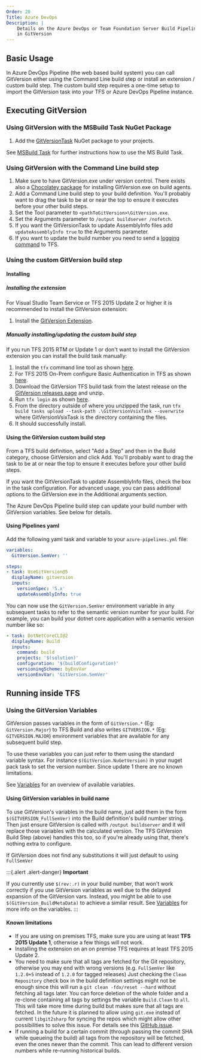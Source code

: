 ```yaml
---
Order: 20
Title: Azure DevOps
Description: |
    Details on the Azure DevOps or Team Foundation Server Build Pipeline support
    in GitVersion
---
```


## Basic Usage

In Azure DevOps Pipeline (the web based build system) you can call GitVersion
either using the Command Line build step or install an extension / custom build
step. The custom build step requires a one-time setup to import the GitVersion
task into your TFS or Azure DevOps Pipeline instance.

## Executing GitVersion

### Using GitVersion with the MSBuild Task NuGet Package

1. Add the [GitVersionTask](https://www.nuget.org/packages/GitVersionTask/)
NuGet package to your projects.

See [MSBuild Task](../../usage/msbuild-task) for further instructions how to use the
MS Build Task.

### Using GitVersion with the Command Line build step

1. Make sure to have GitVersion.exe under version control. There exists also a
[Chocolatey package](https://chocolatey.org/packages/GitVersion.Portable) for
installing GitVersion.exe on build agents.
2. Add a Command Line build step to your build definition. You'll probably want
to drag the task to be at or near the top to ensure it executes before your
other build steps.
3. Set the Tool parameter to `<pathToGitVersion>\GitVersion.exe`.
4. Set the Arguments parameter to `/output buildserver /nofetch`.
5. If you want the GitVersionTask to update AssemblyInfo files add
`updateAssemblyInfo true` to the Arguments parameter.
6. If you want to update the build number you need to send a
[logging command](https://github.com/Microsoft/azure-pipelines-tasks/blob/main/docs/authoring/commands.md)
to TFS.

### Using the custom GitVersion build step

#### Installing

##### Installing the extension

For Visual Studio Team Service or TFS 2015 Update 2 or higher it is recommended
to install the GitVersion extension:

1. Install the
[GitVersion Extension](https://marketplace.visualstudio.com/items?itemName=gittools.usegitversion).

##### Manually installing/updating the custom build step

If you run TFS 2015 RTM or Update 1 or don't want to install the GitVersion
extension you can install the build task manually:

1. Install the `tfx` command line tool as shown [here](https://github.com/Microsoft/tfs-cli/blob/main/README.md#install).
2. For TFS 2015 On-Prem configure Basic Authentication in TFS as shown [here](https://github.com/Microsoft/tfs-cli/blob/main/docs/configureBasicAuth.md).
3. Download the GitVersion TFS build task from the latest release on the
[GitVersion releases page](https://github.com/GitTools/GitVersion/releases) and
unzip.
4. Run `tfx login` as shown [here](https://github.com/Microsoft/tfs-cli/blob/main/README.md#login).
5. From the directory outside of where you unzipped the task, run
`tfx build tasks upload --task-path .\GitVersionVsixTask --overwrite` where
GitVersionVsixTask is the directory containing the files.
6. It should successfully install.

#### Using the GitVersion custom build step

From a TFS build definition, select "Add a Step" and then in the Build category,
choose GitVersion and click Add. You'll probably want to drag the task to be at
or near the top to ensure it executes before your other build steps.

If you want the GitVersionTask to update AssemblyInfo files, check the box in
the task configuration. For advanced usage, you can pass additional options to
the GitVersion exe in the Additional arguments section.

The Azure DevOps Pipeline build step can update your build number with
GitVersion variables. See below for details.

#### Using Pipelines yaml

Add the following yaml task and variable to your `azure-pipelines.yml` file:

```yml
variables:
  GitVersion.SemVer: ''

steps:
- task: UseGitVersion@5
  displayName: gitversion
  inputs:
    versionSpec: '5.x'
    updateAssemblyInfo: true
```

You can now use the `GitVersion.SemVer` environment variable in any subsequent
tasks to refer to the semantic version number for your build. For example, you
can build your dotnet core application with a semantic version number like so:

```yml
- task: DotNetCoreCLI@2
  displayName: Build
  inputs:
    command: build
    projects: '$(solution)'
    configuration: '$(buildConfiguration)'
    versioningScheme: byEnvVar
    versionEnvVar: 'GitVersion.SemVer'

```

## Running inside TFS

### Using the GitVersion Variables

GitVersion passes variables in the form of `GitVersion.*` (Eg:
`GitVersion.Major`) to TFS Build and also writes `GITVERSION.*`
(Eg: `GITVERSION.MAJOR`) environment variables that are available for any
subsequent build step.

To use these variables you can just refer to them using the standard variable
syntax. For instance `$(GitVersion.NuGetVersion)` in your nuget pack task to set
the version number. Since update 1 there are no known limitations.

See [Variables](../../more-info/variables) for an overview of available variables.

#### Using GitVersion variables in build name

To use GitVersion's variables in the build name, just add them in the form
`$(GITVERSION_FullSemVer)` into the Build definition's build number string. Then
just ensure GitVersion is called with `/output buildserver` and it will replace
those variables with the calculated version.  The TFS GitVersion Build Step
(above) handles this too, so if you're already using that, there's nothing extra
to configure.

If GitVersion does not find any substitutions it will just default to using `FullSemVer`

:::{.alert .alert-danger}
**Important**

If you currently use `$(rev:.r)` in your build number, that won't
work correctly if you
use GitVersion variables as well due to the delayed expansion of the GitVersion
vars. Instead, you might be able to use `$(GitVersion_BuildMetaData)` to achieve
a similar result.  See [Variables](../../more-info/variables) for more info on the
variables.
:::

#### Known limitations

* If you are using on premises TFS, make sure you are using at least
**TFS 2015 Update 1**, otherwise a few things will not work.
* Installing the extension on an on premise TFS requires at least TFS 2015
Update 2.
* You need to make sure that all tags are fetched for the Git repository,
otherwise you may end with wrong versions (e.g. `FullSemVer` like `1.2.0+5`
instead of `1.2.0` for tagged releases)  Just checking the `Clean Repository`
check box in the build definition settings might not be enough since this will
run a `git clean -fdx/reset --hard` without fetching all tags later. You can
force deletion of the whole folder and a re-clone containing all tags by
settings the variable `Build.Clean` to `all`. This will take more time during
build but makes sure that all tags are fetched. In the future it is planned to
allow using `git.exe` instead of current `libgit2sharp` for syncing the repos
which might allow other possibilities to solve this issue. For details see this
[GitHub issue](https://github.com/Microsoft/azure-pipelines-tasks/issues/1218).
* If running a build for a certain commit (through passing the commit SHA while
queueing the build) all tags from the repository will be fetched, even the ones
newer than the commit.  This can lead to different version numbers while
re-running historical builds.
